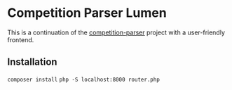 # Competition Parser Lumen
This is a continuation of the [competition-parser](https://github.com/rubenvanerk/competition-parser) project with a user-friendly frontend.

## Installation
`composer install`
`php -S localhost:8000 router.php`

